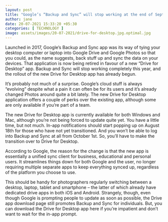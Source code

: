 ```yaml
---
layout: post
title: "Google’s “Backup and Sync” will stop working at the end of September"
author: jane 
date: 20-07-2021 15:33:20 +05:30 
categories: [ TECHNOLOGY ] 
image: assets/images/20-07-2021/drive-for-desktop.jpg.optimal.jpg
---
```

Launched in 2017, Google’s Backup and Sync app was its way of tying your desktop computer or laptop into Google Drive and Google Photos so that you could, as the name suggests, back stuff up and sync the data on your devices. That application is now being retired in favour of a new “Drive for Desktop” app. Backup and Sync will stop working completely this year, and the rollout of the new Drive for Desktop app has already begun.

It’s probably not much of a surprise. Google’s cloud stuff is always “evolving” despite what a pain it can often be for its users and it’s already changed Photos around quite a bit lately. The new Drive for Desktop application offers a couple of perks over the existing app, although some are only available if you’re part of a team.

The new Drive for Desktop app is currently available for both Windows and Mac, although you’re not being forced to update quite yet. You have a little time, but not much. In-app notifications should start popping up on August 18th for those who have not yet transitioned. And you won’t be able to log into Backup and Sync at all from October 1st. So, you’ll have to make the transition over to Drive for Desktop.

According to Google, the reason for the change is that the new app is essentially a unified sync client for business, educational and personal users. It streamlines things down for both Google and the user, no longer requiring multiple separate apps to keep everything synced up, regardless of the platform you choose to use.

This should be handy for photographers regularly switching between a desktop, laptop, tablet and smartphone – the latter of which already have dedicated drive apps in both iOS and Android. Strangely, though, even though Google is prompting people to update as soon as possible, the Drive app download page still promotes Backup and Sync for individuals. But, you can download the Drive for Desktop app here if you’re impatient and don’t want to wait for the in-app prompt.